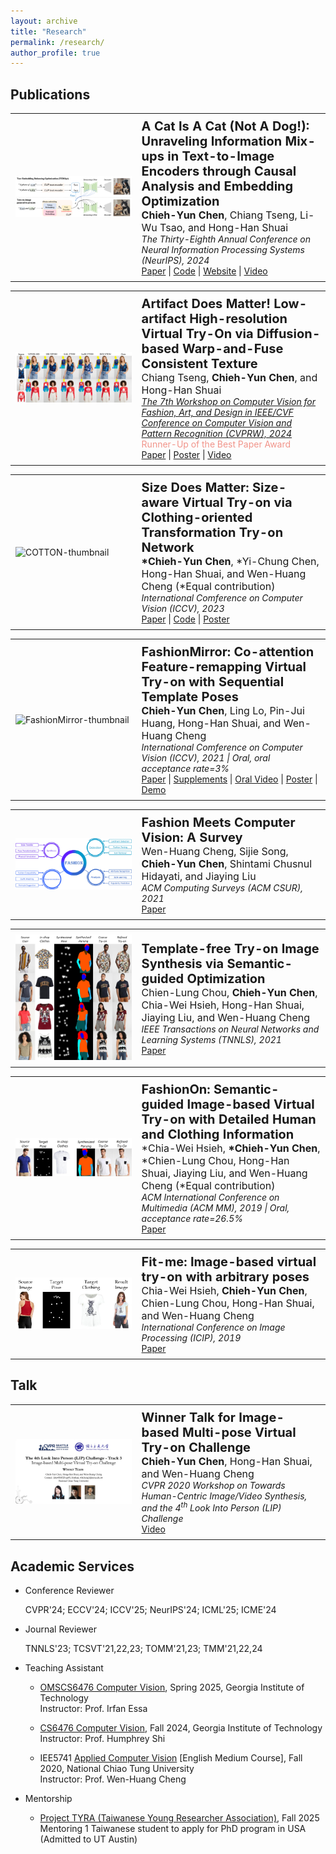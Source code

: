 ```yaml
---
layout: archive
title: "Research"
permalink: /research/
author_profile: true
---
```


## Publications

<table style="width: 100%; border-collapse: collapse; border: 0;">
  <tr>
    <td style="width: 40%; border: 0px solid black; padding: 8px;">
      <img src="../images/publications/TEBOpt_arc.png" alt="TEBOpt">
    </td>
    <td style="border: 0px solid black; padding: 8px;"><strong style="font-size: 20px;">A Cat Is A Cat (Not A Dog!): Unraveling Information Mix-ups in Text-to-Image Encoders through Causal Analysis and Embedding Optimization</strong>
    <br><span style="font-size: 16px;"><strong>Chieh-Yun Chen</strong>, Chiang Tseng, Li-Wu Tsao, and Hong-Han Shuai</span> 
    <br><span style="font-size: 14px;"><em>The Thirty-Eighth Annual Conference on Neural Information Processing Systems (NeurIPS), 2024 </em></span>
    <br> <a href="https://arxiv.org/pdf/2410.00321" target="_blank">Paper</a> | 
      <a href="https://github.com/basiclab/Unraveling-Information-Mix-ups" target="_blank">Code</a> | 
      <a href="https://neurips.cc/virtual/2024/poster/94705" target="_blank">Website</a> | 
      <a href="https://recorder-v3.slideslive.com/?share=93216&s=59c83ce6-deaf-4f6d-8e89-3bf9eb5a0e0d" target="_blank">Video</a> 
    </td>
  </tr>
</table>

<table style="width: 100%; border-collapse: collapse; border: 0;">
  <tr>
    <td style="width: 40%; border: 0px solid black; padding: 8px;">
      <img src="../images/publications/LA_VTON_banner.jpg" alt="LAVTON">
    </td>
    <td style="border: 0px solid black; padding: 8px;"><strong style="font-size: 20px;">Artifact Does Matter! Low-artifact High-resolution Virtual Try-On via Diffusion-based Warp-and-Fuse Consistent Texture</strong>
    <br><span style="font-size: 16px;">Chiang Tseng, <strong>Chieh-Yun Chen</strong>, and Hong-Han Shuai</span> 
    <br><span style="font-size: 14px;"><a href="https://sites.google.com/view/cvfad2024/home?authuser=0" target="_blank"><em>The 7th Workshop on Computer Vision for Fashion, Art, and Design in IEEE/CVF Conference on Computer Vision and Pattern Recognition (CVPRW), 2024 </em></a></span> 
    <br><span style="font-size: 14px; color: #f1948a;"> Runner-Up of the Best Paper Award </span> 
    <br> <a href="https://basiclab.lab.nycu.edu.tw/assets/LA-VTON.pdf" target="_blank">Paper</a> | 
      <a href="https://drive.google.com/file/d/1NqLnynUmvxfQJ2BGDnxXMauj8vkFIxsS/view" target="_blank">Poster</a> | 
      <a href="https://drive.google.com/file/d/1FtbpFA0QIetjgHjpviUwlfCXjUAtVLad/view" target="_blank">Video</a>
    </td>
  </tr>
</table>

<table style="width: 100%; border-collapse: collapse; border: 0;">
  <tr>
    <td style="width: 40%; border: 0px solid black; padding: 8px;">
      <img src="../images/publications/COTTON_size_manipulation_demo.gif" alt="COTTON-thumbnail">
    </td>
    <td style="border: 0px solid black; padding: 8px;"><strong style="font-size: 20px;">Size Does Matter: Size-aware Virtual Try-on via Clothing-oriented Transformation Try-on Network</strong>
    <br><span style="font-size: 16px;"><strong>*Chieh-Yun Chen</strong>, *Yi-Chung Chen, Hong-Han Shuai, and Wen-Huang Cheng (*Equal contribution) </span>
    <br><span style="font-size: 14px;"><em>International Comference on Computer Vision (ICCV), 2023 </em></span>
    <br> <a href="https://openaccess.thecvf.com/content/ICCV2023/papers/Chen_Size_Does_Matter_Size-aware_Virtual_Try-on_via_Clothing-oriented_Transformation_Try-on_ICCV_2023_paper.pdf" target="_blank">Paper</a> | 
      <a href="https://github.com/cotton6/COTTON-size-does-matter" target="_blank">Code</a> | 
      <a href="https://drive.google.com/file/d/1Q0akJasw3Z3O-4YECa-4GkUs-A-pv9pr/view?usp=sharing" target="_blank">Poster</a>
    </td>
  </tr>
</table>


<table style="width: 100%; border-collapse: collapse; border: 0;">
  <tr>
    <td style="width: 40%; border: 0px solid black; padding: 8px;">
      <img src="../images/publications/FashionMirror_12_demo.gif" alt="FashionMirror-thumbnail">
    </td>
    <td style="border: 0px solid black; padding: 8px;"><strong style="font-size: 20px;">FashionMirror: Co-attention Feature-remapping Virtual Try-on with Sequential Template Poses</strong>
    <br><span style="font-size: 16px;"><strong>Chieh-Yun Chen</strong>, Ling Lo, Pin-Jui Huang, Hong-Han Shuai, and Wen-Huang Cheng </span>
    <br><span style="font-size: 14px;"><em>International Comference on Computer Vision (ICCV), 2021 | Oral, oral acceptance rate=3% </em></span>
    <br> <a href="https://openaccess.thecvf.com/content/ICCV2021/papers/Chen_FashionMirror_Co-Attention_Feature-Remapping_Virtual_Try-On_With_Sequential_Template_Poses_ICCV_2021_paper.pdf" target="_blank">Paper</a> | <a href="https://openaccess.thecvf.com/content/ICCV2021/supplemental/Chen_FashionMirror_Co-Attention_Feature-Remapping_ICCV_2021_supplemental.pdf" target="_blank">Supplements</a> | 
      <a href="https://youtu.be/1qPQWZmUbow" target="_blank">Oral Video</a> | <a href="https://drive.google.com/file/d/1Vu8Zjep70aUS9eaUveDyuXK9o-N5dAzn/view?usp=sharing" target="_blank">Poster</a> | 
      <a href="https://github.com/FashionMirror/FashionMirror" target="_blank">Demo</a>
    </td>
  </tr>
</table>

<table style="width: 100%; border-collapse: collapse; border: 0;">
  <tr>
    <td style="width: 40%; border: 0px solid black; padding: 8px;">
      <img src="../images/publications/Fashion_CV_ACMCSUR.jpg" alt="survey-thumbnail">
    </td>
    <td style="border: 0px solid black; padding: 8px;"><strong style="font-size: 20px;">Fashion Meets Computer Vision: A Survey</strong>
    <br><span style="font-size: 16px;">Wen-Huang Cheng, Sijie Song, <strong>Chieh-Yun Chen</strong>, Shintami Chusnul Hidayati, and Jiaying Liu</span>
    <br><span style="font-size: 14px;"><em>ACM Computing Surveys (ACM CSUR), 2021 </em></span>
    <br> <a href="https://dl.acm.org/doi/pdf/10.1145/3447239" target="_blank">Paper</a>
    </td>
  </tr>
</table>

<table style="width: 100%; border-collapse: collapse; border: 0;">
  <tr>
    <td style="width: 40%; border: 0px solid black; padding: 8px;">
      <img src="../images/publications/TFTIS_firstpic.jpg" alt="TFTIS-thumbnail">
    </td>
    <td style="border: 0px solid black; padding: 8px;"><strong style="font-size: 20px;">Template-free Try-on Image Synthesis via Semantic-guided Optimization</strong>
    <br><span style="font-size: 16px;">Chien-Lung Chou, <strong>Chieh-Yun Chen</strong>, Chia-Wei Hsieh, Hong-Han Shuai, Jiaying Liu, and Wen-Huang Cheng</span>
    <br><span style="font-size: 14px;"><em>IEEE Transactions on Neural Networks and Learning Systems (TNNLS), 2021 </em></span>
    <br> <a href="https://arxiv.org/pdf/2102.03503.pdf" target="_blank">Paper</a>
    </td>
  </tr>
</table>

<table style="width: 100%; border-collapse: collapse; border: 0;">
  <tr>
    <td style="width: 40%; border: 0px solid black; padding: 8px;">
      <img src="../images/publications/FashionOn_firstpic.jpg" alt="FashionOn-thumbnail">
    </td>
    <td style="border: 0px solid black; padding: 8px;"><strong style="font-size: 20px;">FashionOn: Semantic-guided Image-based Virtual Try-on with Detailed Human and Clothing Information</strong>
    <br><span style="font-size: 16px;">*Chia-Wei Hsieh, <strong>*Chieh-Yun Chen</strong>, *Chien-Lung Chou, Hong-Han Shuai, Jiaying Liu, and Wen-Huang Cheng  (*Equal contribution)</span>
    <br><span style="font-size: 14px;"><em>ACM International Conference on Multimedia (ACM MM), 2019 | Oral, acceptance rate=26.5% </em></span>
    <br> <a href="http://39.96.165.147/Pub%20Files/2019/hcw_mm19.pdf" target="_blank">Paper</a>
    </td>
  </tr>
</table>


<table style="width: 100%; border-collapse: collapse; border: 0;">
  <tr>
    <td style="width: 40%; border: 0px solid black; padding: 8px;">
      <img src="../images/publications/FITME_firstpic.png" alt="FITME-thumbnail">
    </td>
    <td style="border: 0px solid black; padding: 8px;"><strong style="font-size: 20px;">Fit-me: Image-based virtual try-on with arbitrary poses</strong>
    <br><span style="font-size: 16px;">Chia-Wei Hsieh, <strong>Chieh-Yun Chen</strong>, Chien-Lung Chou, Hong-Han Shuai, and Wen-Huang Cheng</span>
    <br><span style="font-size: 14px;"><em>International Conference on Image Processing (ICIP), 2019 </em></span>
    <br> <a href="https://ieeexplore.ieee.org/document/8803681" target="_blank">Paper</a>
    </td>
  </tr>
</table>

## Talk

<table style="width: 100%; border-collapse: collapse; border: 0;">
  <tr>
    <td style="width: 40%; border: 0px solid black; padding: 8px;">
      <img src="../images/publications/CVPR'20_LIPchallenge_talk.png" alt="FITME-thumbnail">
    </td>
    <td style="border: 0px solid black; padding: 8px;"><strong style="font-size: 20px;">Winner Talk for Image-based Multi-pose Virtual Try-on Challenge</strong>
    <br><span style="font-size: 16px;"><strong>Chieh-Yun Chen</strong>, Hong-Han Shuai, and Wen-Huang Cheng</span>
    <br><span style="font-size: 14px;"><em>CVPR 2020 Workshop on Towards Human-Centric Image/Video Synthesis,  and the 4<sup>th</sup> Look Into Person (LIP) Challenge </em></span>
    <br> <a href="https://www.youtube.com/watch?v=zloK9g6RvYk" target="_blank">Video</a>
    </td>
  </tr>
</table>

## Academic Services

- Conference Reviewer
  
  CVPR'24; ECCV'24; ICCV'25; NeurIPS'24; ICML'25; ICME'24

- Journal Reviewer
  
  TNNLS'23; TCSVT'21,22,23; TOMM'21,23; TMM'21,22,24

- Teaching Assistant
  * [OMSCS6476 Computer Vision](https://docs.google.com/spreadsheets/d/e/2PACX-1vQdFbC7_8UEsS_UkKhAmKfYgO5SnhQ_9YIn5WRxz_9KxmOzeWF32ApdLeA32yRkDDIz_Sb_4zK2HvKU/pubhtml), Spring 2025, Georgia Institute of Technology
<br> Instructor: Prof. Irfan Essa

  * [CS6476 Computer Vision](https://www.humphreyshi.com/vision), Fall 2024, Georgia Institute of Technology
<br> Instructor: Prof. Humphrey Shi

  * IEE5741 [Applied Computer Vision](https://timetable.nycu.edu.tw/?r=main/crsoutline&Acy=110&Sem=1&CrsNo=5043&lang=zh-tw) [English Medium Course], Fall 2020, National Chiao Tung University
<br> Instructor: Prof. Wen-Huang Cheng

- Mentorship
  * [Project TYRA (Taiwanese Young Researcher Association)](https://sites.google.com/view/projecttyra/home), Fall 2025
  <br> Mentoring 1 Taiwanese student to apply for PhD program in USA (Admitted to UT Austin)
